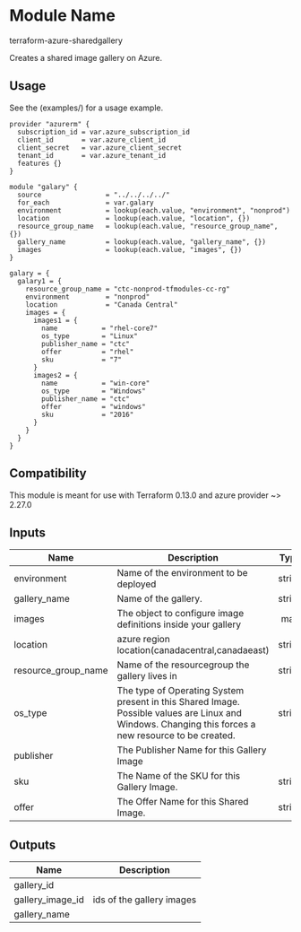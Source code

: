# Module Name
terraform-azure-sharedgallery

Creates a shared image gallery on Azure.

## Usage

See the (examples/) for a usage example.

```
provider "azurerm" {
  subscription_id = var.azure_subscription_id
  client_id       = var.azure_client_id
  client_secret   = var.azure_client_secret
  tenant_id       = var.azure_tenant_id
  features {}
}

module "galary" {
  source                = "../../../../"
  for_each              = var.galary
  environment           = lookup(each.value, "environment", "nonprod")
  location              = lookup(each.value, "location", {})
  resource_group_name   = lookup(each.value, "resource_group_name", {})
  gallery_name          = lookup(each.value, "gallery_name", {})
  images                = lookup(each.value, "images", {})
}

galary = {
  galary1 = {
    resource_group_name = "ctc-nonprod-tfmodules-cc-rg"
    environment         = "nonprod"
    location            = "Canada Central"
    images = {
      images1 = {
        name           = "rhel-core7"
        os_type        = "Linux"
        publisher_name = "ctc"
        offer          = "rhel"
        sku            = "7"
      }
      images2 = {
        name           = "win-core"
        os_type        = "Windows"
        publisher_name = "ctc"
        offer          = "windows"
        sku            = "2016"
      }
    }
  }
}

```

## Compatibility

This module is meant for use with Terraform 0.13.0 and azure provider ~> 2.27.0

<!-- BEGINNING OF PRE-COMMIT-TERRAFORM DOCS HOOK -->
## Inputs

| Name | Description | Type | Default | Required |
|------|-------------|:----:|:-----:|:-----:|
| environment | Name of the environment to be deployed | string | `""` | no |
| gallery\_name | Name of the gallery. | string | n/a | yes |
| images | The object to configure image definitions inside your gallery | map | n/a | yes |
| location | azure region location(canadacentral,canadaeast) | string | `"canadacentral"` | no |
| resource\_group\_name | Name of the resourcegroup the gallery lives in | string | n/a | yes |
| os_type | The type of Operating System present in this Shared Image. Possible values are Linux and Windows. Changing this forces a new resource to be created.| string | n/a | yes |
| publisher | The Publisher Name for this Gallery Image | | string | n/a | yes |
| sku |  The Name of the SKU for this Gallery Image.| string | n/a | yes |
| offer | The Offer Name for this Shared Image. |  string | n/a | yes |

## Outputs

| Name | Description |
|------|-------------|
| gallery\_id |  |
| gallery\_image\_id | ids of the gallery images |
| gallery\_name |  |

<!-- END OF PRE-COMMIT-TERRAFORM DOCS HOOK -->
